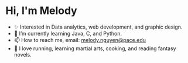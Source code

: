 # Hi, I'm Melody


- ✨ Interested in Data analytics, web development, and graphic design.
- 🌱 I’m currently learning Java, C, and Python.
- 📫 How to reach me, email: melody.nguyen@pace.edu
- 💌 I love running, learning martial arts, cooking, and reading fantasy novels.

<!---
melodyxnguyen/melodyxnguyen is a ✨ special ✨ repository because its `README.md` (this file) appears on your GitHub profile.
You can click the Preview link to take a look at your changes.
--->
